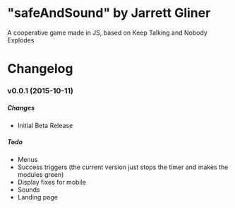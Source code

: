 # "safeAndSound" by Jarrett Gliner
A cooperative game made in JS, based on Keep Talking and Nobody Explodes

# Changelog
### v0.0.1 (2015-10-11)

##### Changes
* Initial Beta Release

##### Todo
* Menus
* Success triggers (the current version just stops the timer and makes the modules green)
* Display fixes for mobile
* Sounds
* Landing page
